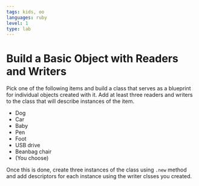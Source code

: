```yaml
---
tags: kids, oo
languages: ruby
level: 1
type: lab
---
```


# Build a Basic Object with Readers and Writers

Pick one of the following items and build a class that serves as a blueprint for individual objects created with it. Add at least three readers and writers to the class that will describe instances of the item.

+ Dog
+ Car
+ Baby
+ Pen
+ Foot
+ USB drive
+ Beanbag chair
+ (You choose)

Once this is done, create three instances of the class using `.new` method and add descriptors for each instance using the writer clsses you created.

